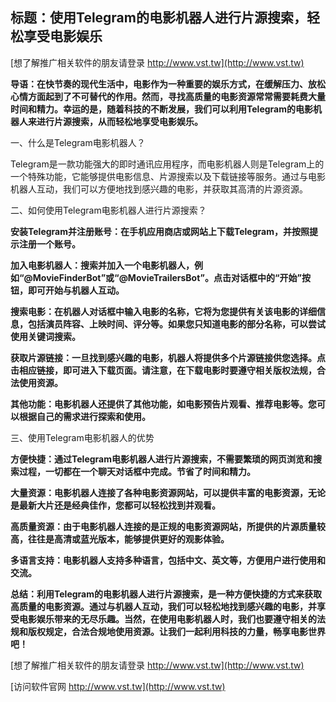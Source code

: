## **标题：使用Telegram的电影机器人进行片源搜索，轻松享受电影娱乐**

[想了解推广相关软件的朋友请登录 http://www.vst.tw](http://www.vst.tw)

**导语：在快节奏的现代生活中，电影作为一种重要的娱乐方式，在缓解压力、放松心情方面起到了不可替代的作用。然而，寻找高质量的电影资源常常需要耗费大量时间和精力。幸运的是，随着科技的不断发展，我们可以利用Telegram的电影机器人来进行片源搜索，从而轻松地享受电影娱乐。**

一、什么是Telegram电影机器人？

Telegram是一款功能强大的即时通讯应用程序，而电影机器人则是Telegram上的一个特殊功能，它能够提供电影信息、片源搜索以及下载链接等服务。通过与电影机器人互动，我们可以方便地找到感兴趣的电影，并获取其高清的片源资源。

二、如何使用Telegram电影机器人进行片源搜索？

**安装Telegram并注册账号：在手机应用商店或网站上下载Telegram，并按照提示注册一个账号。**

**加入电影机器人：搜索并加入一个电影机器人，例如“@MovieFinderBot”或“@MovieTrailersBot”。点击对话框中的“开始”按钮，即可开始与机器人互动。**

**搜索电影：在机器人对话框中输入电影的名称，它将为您提供有关该电影的详细信息，包括演员阵容、上映时间、评分等。如果您只知道电影的部分名称，可以尝试使用关键词搜索。**

**获取片源链接：一旦找到感兴趣的电影，机器人将提供多个片源链接供您选择。点击相应链接，即可进入下载页面。请注意，在下载电影时要遵守相关版权法规，合法使用资源。**

**其他功能：电影机器人还提供了其他功能，如电影预告片观看、推荐电影等。您可以根据自己的需求进行探索和使用。**

三、使用Telegram电影机器人的优势

**方便快捷：通过Telegram电影机器人进行片源搜索，不需要繁琐的网页浏览和搜索过程，一切都在一个聊天对话框中完成。节省了时间和精力。**

**大量资源：电影机器人连接了各种电影资源网站，可以提供丰富的电影资源，无论是最新大片还是经典佳作，您都可以轻松找到并观看。**

**高质量资源：由于电影机器人连接的是正规的电影资源网站，所提供的片源质量较高，往往是高清或蓝光版本，能够提供更好的观影体验。**

**多语言支持：电影机器人支持多种语言，包括中文、英文等，方便用户进行使用和交流。**

**总结：利用Telegram的电影机器人进行片源搜索，是一种方便快捷的方式来获取高质量的电影资源。通过与机器人互动，我们可以轻松地找到感兴趣的电影，并享受电影娱乐带来的无尽乐趣。当然，在使用电影机器人时，我们也要遵守相关的法规和版权规定，合法合规地使用资源。让我们一起利用科技的力量，畅享电影世界吧！**

[想了解推广相关软件的朋友请登录 http://www.vst.tw](http://www.vst.tw)


[访问软件官网 http://www.vst.tw](http://www.vst.tw)
